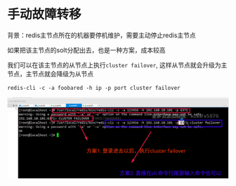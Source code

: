 # 手动故障转移

背景：redis主节点所在的机器要停机维护，需要主动停止redis主节点

如果把该主节点的solt分配出去，也是一种方案，成本较高



我们可以在该主节点的从节点上执行`cluster failover`, 这样从节点就会升级为主节点，主节点就会降级为从节点



```shell
redis-cli -c -a foobared -h ip -p port cluster failover

```

![10133](img/10133.png)




